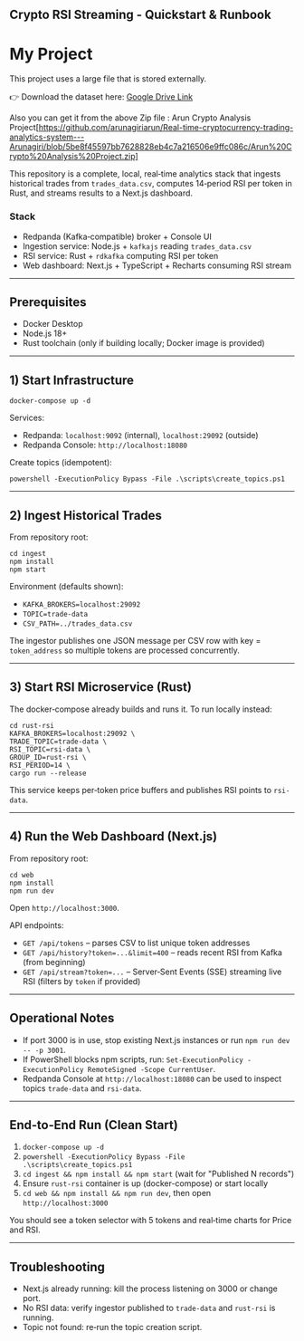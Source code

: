 ## Crypto RSI Streaming - Quickstart & Runbook

# My Project

This project uses a large file that is stored externally.

👉 Download the dataset here: [Google Drive Link](https://drive.google.com/file/d/1xt2sZMAcqNwERp09cSRblztN2NXjOFQ1/view?usp=drive_link)

Also you can get it from the above Zip file : Arun Crypto Analysis Project[https://github.com/arunagiriarun/Real-time-cryptocurrency-trading-analytics-system---Arunagiri/blob/5be8f45597bb7628828eb4c7a216506e9ffc086c/Arun%20Crypto%20Analysis%20Project.zip]

This repository is a complete, local, real‑time analytics stack that ingests historical trades from `trades_data.csv`, computes 14‑period RSI per token in Rust, and streams results to a Next.js dashboard.

### Stack
- Redpanda (Kafka‑compatible) broker + Console UI
- Ingestion service: Node.js + `kafkajs` reading `trades_data.csv`
- RSI service: Rust + `rdkafka` computing RSI per token
- Web dashboard: Next.js + TypeScript + Recharts consuming RSI stream

---

## Prerequisites
- Docker Desktop
- Node.js 18+
- Rust toolchain (only if building locally; Docker image is provided)

---

## 1) Start Infrastructure

```
docker-compose up -d
```

Services:
- Redpanda: `localhost:9092` (internal), `localhost:29092` (outside)
- Redpanda Console: `http://localhost:18080`

Create topics (idempotent):

```
powershell -ExecutionPolicy Bypass -File .\scripts\create_topics.ps1
```

---

## 2) Ingest Historical Trades

From repository root:

```
cd ingest
npm install
npm start
```

Environment (defaults shown):
- `KAFKA_BROKERS=localhost:29092`
- `TOPIC=trade-data`
- `CSV_PATH=../trades_data.csv`

The ingestor publishes one JSON message per CSV row with key = `token_address` so multiple tokens are processed concurrently.

---

## 3) Start RSI Microservice (Rust)

The docker‑compose already builds and runs it. To run locally instead:

```
cd rust-rsi
KAFKA_BROKERS=localhost:29092 \
TRADE_TOPIC=trade-data \
RSI_TOPIC=rsi-data \
GROUP_ID=rust-rsi \
RSI_PERIOD=14 \
cargo run --release
```

This service keeps per‑token price buffers and publishes RSI points to `rsi-data`.

---

## 4) Run the Web Dashboard (Next.js)

From repository root:

```
cd web
npm install
npm run dev
```

Open `http://localhost:3000`.

API endpoints:
- `GET /api/tokens` – parses CSV to list unique token addresses
- `GET /api/history?token=...&limit=400` – reads recent RSI from Kafka (from beginning)
- `GET /api/stream?token=...` – Server‑Sent Events (SSE) streaming live RSI (filters by `token` if provided)

---

## Operational Notes
- If port 3000 is in use, stop existing Next.js instances or run `npm run dev -- -p 3001`.
- If PowerShell blocks npm scripts, run: `Set-ExecutionPolicy -ExecutionPolicy RemoteSigned -Scope CurrentUser`.
- Redpanda Console at `http://localhost:18080` can be used to inspect topics `trade-data` and `rsi-data`.

---

## End‑to‑End Run (Clean Start)
1. `docker-compose up -d`
2. `powershell -ExecutionPolicy Bypass -File .\scripts\create_topics.ps1`
3. `cd ingest && npm install && npm start` (wait for "Published N records")
4. Ensure `rust-rsi` container is up (docker-compose) or start locally
5. `cd web && npm install && npm run dev`, then open `http://localhost:3000`

You should see a token selector with 5 tokens and real‑time charts for Price and RSI.

---

## Troubleshooting
- Next.js already running: kill the process listening on 3000 or change port.
- No RSI data: verify ingestor published to `trade-data` and `rust-rsi` is running.
- Topic not found: re‑run the topic creation script.

